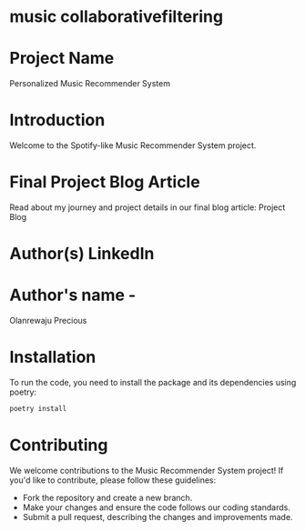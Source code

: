 # music collaborativefiltering

# Project Name
Personalized Music Recommender System

# Introduction
Welcome to the Spotify-like Music Recommender System project.


# Final Project Blog Article
Read about my journey and project details in our final blog article: Project Blog

# Author(s) LinkedIn
# Author's name - 
Olanrewaju Precious

# Installation
To run the code, you need to install the package and its dependencies using 
poetry:

```bash
poetry install
```
# Contributing
We welcome contributions to the Music Recommender System project! If you'd like to contribute, please follow these guidelines:

* Fork the repository and create a new branch.
* Make your changes and ensure the code follows our coding standards.
* Submit a pull request, describing the changes and improvements made.

